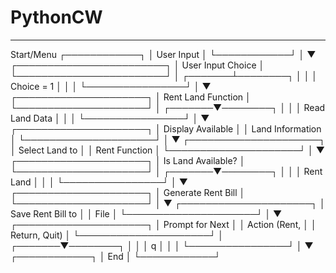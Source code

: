 # PythonCW

---
Start/Menu
┌────────────┐
│ User Input │
└────────────┘
        │
        ▼
┌────────────────────────┐
│ User Input Choice      │
└────────────────────────┘
        │
┌───────┴────────┐
│                │
│ Choice = 1     │
│                │
└────────────────┘
        │
        ▼
┌─────────────────────┐
│ Rent Land Function  │
└─────────────────────┘
        │
┌───────▼────────┐
│                │
│ Read Land Data │
│                │
└────────────────┘
        │
        ▼
┌─────────────────────┐
│ Display Available   │
│ Land Information    │
└─────────────────────┘
        │
        ▼
┌─────────────────────┐
│ Select Land to      │
│ Rent Function       │
└─────────────────────┘
        │
        ▼
┌─────────────────────┐
│ Is Land Available?  │
└─────────────────────┘
        │
┌───────▼────────┐
│                │
│ Rent Land       │
│                │
└────────────────┘
        │
        ▼
┌─────────────────────┐
│ Generate Rent Bill  │
└─────────────────────┘
        │
        ▼
┌─────────────────────┐
│ Save Rent Bill to   │
│ File                │
└─────────────────────┘
        │
        ▼
┌─────────────────────┐
│ Prompt for Next     │
│ Action (Rent,       │
│ Return, Quit)       │
└─────────────────────┘
        │
┌───────▼────────┐
│                │
│       q        │
│                │
└────────────────┘
        │
        ▼
┌────────────┐
│   End      │
└────────────┘
